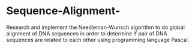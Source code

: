 # Sequence-Alignment-
Research and implement the Needleman-Wunsch algorithm to do global alignment of DNA sequences in order to determine if pair of DNA sequences are related to each other using programming language Pascal.

